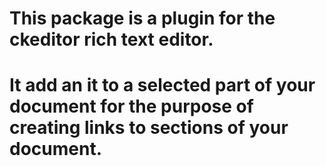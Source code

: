 # This package is a plugin for the ckeditor rich text editor.

# It add an it to a selected part of your document for the purpose of creating links to sections of your document.
